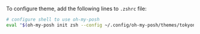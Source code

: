 
To configure theme, add the following lines to `.zshrc` file:

```sh
# configure shell to use oh-my-posh
eval "$(oh-my-posh init zsh --config ~/.config/oh-my-posh/themes/tokyonight_storm.omp.json)"
```
